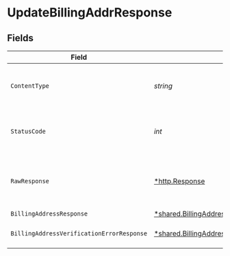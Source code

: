 # UpdateBillingAddrResponse


## Fields

| Field                                                                                                             | Type                                                                                                              | Required                                                                                                          | Description                                                                                                       |
| ----------------------------------------------------------------------------------------------------------------- | ----------------------------------------------------------------------------------------------------------------- | ----------------------------------------------------------------------------------------------------------------- | ----------------------------------------------------------------------------------------------------------------- |
| `ContentType`                                                                                                     | *string*                                                                                                          | :heavy_check_mark:                                                                                                | HTTP response content type for this operation                                                                     |
| `StatusCode`                                                                                                      | *int*                                                                                                             | :heavy_check_mark:                                                                                                | HTTP response status code for this operation                                                                      |
| `RawResponse`                                                                                                     | [*http.Response](https://pkg.go.dev/net/http#Response)                                                            | :heavy_minus_sign:                                                                                                | Raw HTTP response; suitable for custom response parsing                                                           |
| `BillingAddressResponse`                                                                                          | [*shared.BillingAddressResponse](../../models/shared/billingaddressresponse.md)                                   | :heavy_minus_sign:                                                                                                | OK                                                                                                                |
| `BillingAddressVerificationErrorResponse`                                                                         | [*shared.BillingAddressVerificationErrorResponse](../../models/shared/billingaddressverificationerrorresponse.md) | :heavy_minus_sign:                                                                                                | Could not validate address                                                                                        |